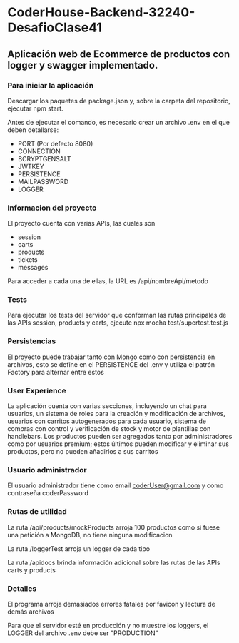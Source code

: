# CoderHouse-Backend-32240-DesafioClase41
## Aplicación web de Ecommerce de productos con logger y swagger implementado.

### Para iniciar la aplicación

Descargar los paquetes de package.json y, sobre la carpeta del repositorio, ejecutar npm start.

Antes de ejecutar el comando, es necesario crear un archivo .env en el que deben detallarse: 
 - PORT (Por defecto 8080)
 - CONNECTION
 - BCRYPTGENSALT
 - JWTKEY
 - PERSISTENCE
 - MAILPASSWORD
 - LOGGER

### Informacion del proyecto

El proyecto cuenta con varias APIs, las cuales son 
 - session
 - carts
 - products
 - tickets
 - messages

Para acceder a cada una de ellas, la URL es /api/nombreApi/metodo

### Tests

Para ejecutar los tests del servidor que conforman las rutas principales de las APIs session, products y carts, ejecute npx mocha test/supertest.test.js

### Persistencias

El proyecto puede trabajar tanto con Mongo como con persistencia en archivos, esto se define en el PERSISTENCE del .env y utiliza el patrón Factory para alternar entre estos

### User Experience

La aplicación cuenta con varias secciones, incluyendo un chat para usuarios, un sistema de roles para la creación y modificación de archivos, usuarios con carritos autogenerados para cada usuario, sistema de compras con control y verificación de stock y motor de plantillas con handlebars. Los productos pueden ser agregados tanto por administradores como por usuarios premium; estos últimos pueden modificar y eliminar sus productos, pero no pueden añadirlos a sus carritos

### Usuario administrador

El usuario administrador tiene como email coderUser@gmail.com y como contraseña coderPassword

### Rutas de utilidad

La ruta /api/products/mockProducts arroja 100 productos como si fuese una petición a MongoDB, no tiene ninguna modificacion

La ruta /loggerTest arroja un logger de cada tipo

La ruta /apidocs brinda información adicional sobre las rutas de las APIs carts y products

### Detalles

El programa arroja demasiados errores fatales por favicon y lectura de demás archivos

Para que el servidor esté en producción y no muestre los loggers, el LOGGER del archivo .env debe ser "PRODUCTION"
